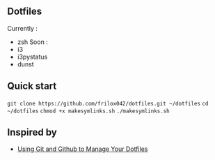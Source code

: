 Dotfiles
---
Currently :
* zsh
Soon :
* i3
* i3pystatus
* dunst

## Quick start
`git clone https://github.com/frilox042/dotfiles.git ~/dotfiles`
`cd ~/dotfiles`
`chmod +x makesymlinks.sh`
`./makesymlinks.sh`

## Inspired by
* [Using Git and Github to Manage Your Dotfiles](http://blog.smalleycreative.com/tutorials/using-git-and-github-to-manage-your-dotfiles/)

